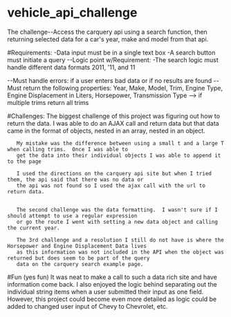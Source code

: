 # vehicle_api_challenge

The challenge--Access the carquery api using  a search function, then returning selected data for a car's year, make and model
from that api.


#Requirements:
-Data input must be in a single text box
-A search button must initiate a query
    --Logic point w/Requirement:
                -The search logic must handle different data formats 2011, '11, and 11

--Must handle errors: if a user enters bad data or if no results are found
--Must return the following properties:
       Year, Make, Model, Trim, Engine Type, Engine Displacement in Liters, Horsepower, Transmission Type
                --> if multiple trims return all trims



#Challenges:
       The biggest challenge of this project was figuring out how to return the data.  I was able to do an AJAX call and
       return data but that data came in the format of objects, nested in an array, nested in an object.

       My mistake was the difference between using a small t and a large T when calling trims.  Once I was able to
       get the data into their individual objects I was able to append it to the page

       I used the directions on the carquery api site but when I tried them, the api said that there was no data or
       the api was not found so I used the ajax call with the url to return data.


       The second challenge was the data formatting.  I wasn't sure if I should attempt to use a regular expression
       or go the route I went with setting a new data object and calling the current year.

       The 3rd challenge and a resolution I still do not have is where the Horsepower and Engine Displacement Data lives
       as this information was not included in the API when the object was returned but does seem to be part of the query
       data on the carquery search example page.


#Fun (yes fun)  It was neat to make a call to such a data rich site and have information come back.  I also enjoyed the logic
behind separating out the individual string items when a user submitted their input as one field.  However, this project could become
even more detailed as logic could be added to changed user input of Chevy to Chevrolet, etc.
